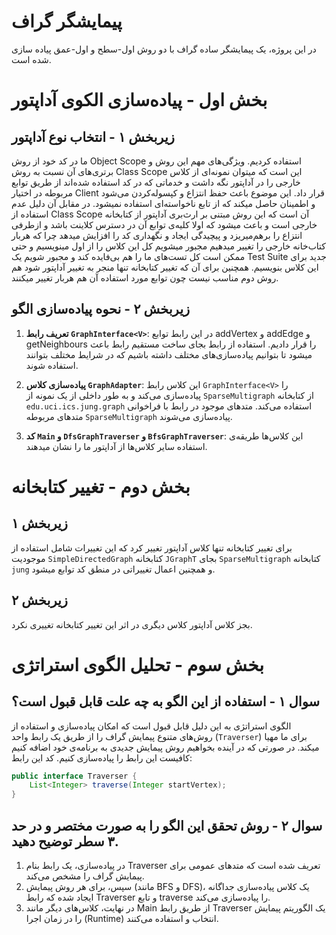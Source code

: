 # پیمایشگر گراف
در این پروژه، یک پیمایشگر ساده گراف با دو روش اول-سطح و اول-عمق پیاده سازی شده است.

# بخش اول - پیاده‌سازی الکوی آداپتور
## زیربخش ۱ - انتخاب نوع آداپتور
ما در کد خود از روش Object Scope استفاده کردیم. ویژگی‌های مهم این روش و برتری‌های آن نسبت به روش Class Scope این است که میتوان نمونه‌ای از کلاس خارجی را در آداپتور نگه داشت و خدماتی که در کد استفاده شده‌اند از طریق توابع مربوطه در اختیار Client قرار داد. این موضوع باعث حفظ انتزاع و کپسوله‌کردن می‌شود و اطمینان حاصل میکند که از تابع ناخواسته‌ای استفاده نمیشود. در مقابل آن دلیل عدم استفاده از Class Scope آن است که این روش مبتنی بر ارث‌بری آداپتور از کتابخانه خارجی است و باعث میشود که اولا کلیه‌ی توابع آن در دسترس کلاینت باشد و ازطرفی انتزاع را برهم‌میریزد و پیچیدگی ایجاد و نگهداری کد را افزایش میدهد چرا که هربار کتاب‌خانه خارجی را تغییر میدهیم مجبور میشویم کل این کلاس را از اول مینویسیم و حتی ممکن است کل تست‌های ما را هم بی‌فایده کند و مجبور شویم یک Test Suite جدید برای این کلاس بنویسیم. همچنین برای آن که تغییر کتابخانه تنها منجر به تغییر آداپتور شود هم روش دوم مناسب نیست چون توابع مورد استفاده آن هم هربار تغییر میکنند.
## زیربخش ۲ - نحوه پیاده‌سازی الگو
1. **تعریف رابط `GraphInterface<V>`**: در این رابط توابع addVertex و addEdge و getNeighbours را قرار دادیم. استفاده از رابط بجای ساخت مستقیم رابط باعث میشود تا بتوانیم پیاده‌سازی‌های مختلف داشته باشیم که در شرایط مختلف بتوانند استفاده شوند.

2. **پیاده‌سازی کلاس `GraphAdapter`**: این کلاس رابط `GraphInterface<V>` را پیاده‌سازی می‌کند و به طور داخلی از یک نمونه از `SparseMultigraph` از کتابخانه `edu.uci.ics.jung.graph` استفاده می‌کند. متدهای موجود در رابط با فراخوانی متدهای مربوطه `SparseMultigraph` پیاده‌سازی می‌شوند.

3. **کد `Main` و `DfsGraphTraverser` و `BfsGraphTraverser`**: این کلاس‌ها طریقه‌ی استفاده سایر کلاس‌ها از آداپتور ما را نشان میدهند. 

# بخش دوم - تغییر کتابخانه
## زیربخش ۱
برای تغییر کتابخانه تنها کلاس آداپتور تغییر کرد که این تغییرات شامل استفاده از موجودیت `SimpleDirectedGraph` کتابخانه `JGraphT` بجای `SparseMultigraph` کتابخانه `jung` و همچنین اعمال تغییراتی در منطق کد توابع میشود.

## زیربخش ۲
بجز کلاس آداپتور کلاس دیگری در اثر این تغییر کتابخانه تغییری نکرد.

# بخش سوم - تحلیل الگوی استراتژی
## سوال ۱ - استفاده از این الگو به چه علت قابل قبول است؟
الگوی استراتژی به این دلیل قابل قبول است که امکان پیاده‌سازی و استفاده از روش‌های متنوع پیمایش گراف را از طریق یک رابط واحد (`Traverser`) برای ما مهیا میکند. در صورتی که در آینده بخواهیم روش پیمایش جدیدی به برنامه‌ی خود اضافه کنیم کافیست این رابط را پیاده‌سازی کنیم.
کد این رابط:
```java
public interface Traverser {
    List<Integer> traverse(Integer startVertex);
}
```
## سوال ۲ - روش تحقق این الگو را به صورت مختصر و در حد ۳ سطر توضیح دهید.

1. در پیاده‌سازی، یک رابط بنام Traverser تعریف شده است که متدهای عمومی برای پیمایش گراف را مشخص می‌کند.
2. سپس، برای هر روش پیمایش (مانند BFS و DFS)، یک کلاس پیاده‌سازی جداگانه ایجاد شده که رابط Traverser و تابع traverse را پیاده‌سازی می‌کند.
3. در نهایت، کلاس‌های دیگر مانند Main از طریق رابط Traverser یک الگوریتم پیمایش را در زمان اجرا (Runtime) انتخاب و استفاده می‌کنند.

